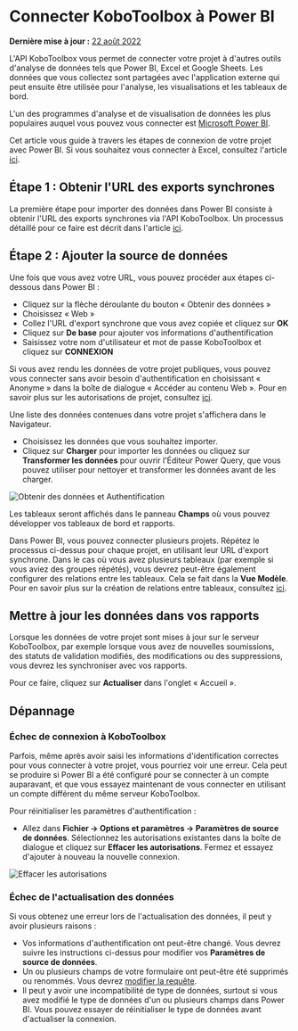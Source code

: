# Connecter KoboToolbox à Power BI
**Dernière mise à jour :** <a href="https://github.com/kobotoolbox/docs/blob/ae9e699afd6c0ed484945430ba6722b974b99b49/source/pulling_data_into_powerbi.md" class="reference">22 août 2022</a>

L'API KoboToolbox vous permet de connecter votre projet à d'autres outils d'analyse de données tels que Power BI, Excel et Google Sheets. Les données que vous collectez sont partagées avec l'application externe qui peut ensuite être utilisée pour l'analyse, les visualisations et les tableaux de bord.

L'un des programmes d'analyse et de visualisation de données les plus populaires auquel vous pouvez vous connecter est [Microsoft Power BI](https://powerbi.microsoft.com).

Cet article vous guide à travers les étapes de connexion de votre projet avec Power BI. Si vous souhaitez vous connecter à Excel, consultez l'article [ici](pulling_data_into_excelquery.md).

## Étape 1 : Obtenir l'URL des exports synchrones

La première étape pour importer des données dans Power BI consiste à obtenir l'URL des exports synchrones via l'API KoboToolbox. Un processus détaillé pour ce faire est décrit dans l'article [ici](synchronous_exports.md).

## Étape 2 : Ajouter la source de données

Une fois que vous avez votre URL, vous pouvez procéder aux étapes ci-dessous dans Power BI :

- Cliquez sur la flèche déroulante du bouton « Obtenir des données »
- Choisissez « Web »
- Collez l'URL d'export synchrone que vous avez copiée et cliquez sur **OK**
- Cliquez sur **De base** pour ajouter vos informations d'authentification
- Saisissez votre nom d'utilisateur et mot de passe KoboToolbox et cliquez sur **CONNEXION**

<p class="note">
  Si vous avez rendu les données de votre projet publiques, vous pouvez vous connecter sans avoir besoin d'authentification en choisissant « Anonyme » dans la boîte de dialogue « Accéder au contenu Web ». Pour en savoir plus sur les autorisations de projet, consultez
  <a href="managing_permissions.html" class="reference">ici</a>.
</p>

Une liste des données contenues dans votre projet s'affichera dans le Navigateur.

- Choisissez les données que vous souhaitez importer.
- Cliquez sur **Charger** pour importer les données ou cliquez sur **Transformer les données** pour ouvrir l'Éditeur Power Query, que vous pouvez utiliser pour nettoyer et transformer les données avant de les charger.

![Obtenir des données et Authentification](images/pulling_data_into_powerbi/get_data_auth.gif)

Les tableaux seront affichés dans le panneau **Champs** où vous pouvez développer vos tableaux de bord et rapports.

<p class="note">
  Dans Power BI, vous pouvez connecter plusieurs projets. Répétez le processus ci-dessus pour chaque projet, en utilisant leur URL d'export synchrone. Dans le cas où vous avez plusieurs tableaux (par exemple si vous aviez des groupes répétés), vous devrez peut-être également configurer des relations entre les tableaux. Cela se fait dans la <strong>Vue Modèle</strong>. Pour en savoir plus sur la création de relations entre tableaux, consultez
  <a
    href="https://docs.microsoft.com/en-us/power-bi/transform-model/desktop-create-and-manage-relationships"
    class="reference"
    >ici</a
  >.
</p>

## Mettre à jour les données dans vos rapports

Lorsque les données de votre projet sont mises à jour sur le serveur KoboToolbox, par exemple lorsque vous avez de nouvelles soumissions, des statuts de validation modifiés, des modifications ou des suppressions, vous devrez les synchroniser avec vos rapports.

Pour ce faire, cliquez sur **Actualiser** dans l'onglet « Accueil ».

## Dépannage

### Échec de connexion à KoboToolbox

Parfois, même après avoir saisi les informations d'identification correctes pour vous connecter à votre projet, vous pourriez voir une erreur. Cela peut se produire si Power BI a été configuré pour se connecter à un compte auparavant, et que vous essayez maintenant de vous connecter en utilisant un compte différent du même serveur KoboToolbox.

Pour réinitialiser les paramètres d'authentification :

- Allez dans **Fichier -> Options et paramètres -> Paramètres de source de données**. Sélectionnez les autorisations existantes dans la boîte de dialogue et cliquez sur **Effacer les autorisations**. Fermez et essayez d'ajouter à nouveau la nouvelle connexion.

![Effacer les autorisations](images/pulling_data_into_powerbi/data_source_settings.gif)

### Échec de l'actualisation des données

Si vous obtenez une erreur lors de l'actualisation des données, il peut y avoir plusieurs raisons :

- Vos informations d'authentification ont peut-être changé. Vous devrez suivre les instructions ci-dessus pour modifier vos **Paramètres de source de données**.
- Un ou plusieurs champs de votre formulaire ont peut-être été supprimés ou renommés. Vous devrez [modifier la requête](https://docs.microsoft.com/en-us/power-bi/transform-model/desktop-query-overview).
- Il peut y avoir une incompatibilité de type de données, surtout si vous avez modifié le type de données d'un ou plusieurs champs dans Power BI. Vous pouvez essayer de réinitialiser le type de données avant d'actualiser la connexion.